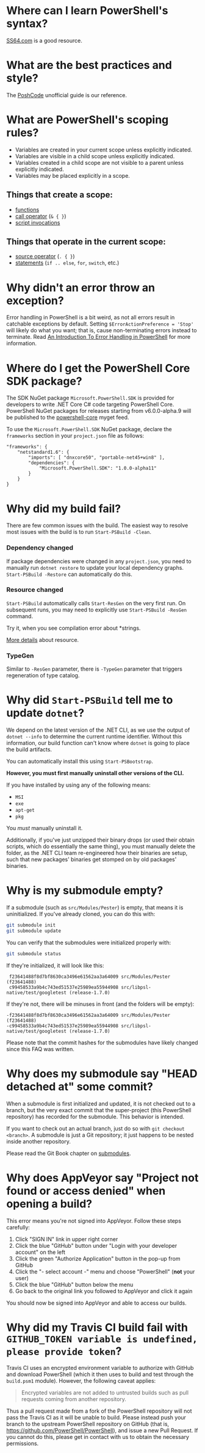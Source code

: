 Where can I learn PowerShell's syntax?
======================================

[SS64.com](http://ss64.com/ps/syntax.html) is a good resource.

What are the best practices and style?
======================================

The [PoshCode][] unofficial guide is our reference.

[PoshCode]: https://github.com/PoshCode/PowerShellPracticeAndStyle

What are PowerShell's scoping rules?
====================================

- Variables are created in your current scope unless explicitly indicated.
- Variables are visible in a child scope unless explicitly indicated.
- Variables created in a child scope are not visible to a parent unless
  explicitly indicated.
- Variables may be placed explicitly in a scope.

Things that create a scope:
---------------------------

- [functions](http://ss64.com/ps/syntax-functions.html)
- [call operator](http://ss64.com/ps/call.html) (`& { }`)
- [script invocations](http://ss64.com/ps/syntax-run.html)

Things that operate in the current scope:
-----------------------------------------

- [source operator](http://ss64.com/ps/source.html) (`. { }`)
- [statements](http://ss64.com/ps/statements.html) (`if .. else`, `for`, `switch`, etc.)

Why didn't an error throw an exception?
=======================================

Error handling in PowerShell is a bit weird, as not all errors result in catchable exceptions by default. 
Setting `$ErrorActionPreference = 'Stop'` will likely do what you want; 
that is, cause non-terminating errors instead to terminate. 
Read [An Introduction To Error Handling in PowerShell][error] for more information.

[error]: https://blogs.msdn.microsoft.com/kebab/2013/06/09/an-introduction-to-error-handling-in-powershell/

Where do I get the PowerShell Core SDK package?
=============================================================

The SDK NuGet package `Microsoft.PowerShell.SDK` is provided for developers to write .NET Core C# code targeting PowerShell Core.
PowerShell NuGet packages for releases starting from v6.0.0-alpha.9 will be published to the [powershell-core][] myget feed.

To use the `Microsoft.PowerShell.SDK` NuGet package, declare the `frameworks` section in your `project.json` file as follows:

```
"frameworks": {
    "netstandard1.6": {
        "imports": [ "dnxcore50", "portable-net45+win8" ],
        "dependencies": {
            "Microsoft.PowerShell.SDK": "1.0.0-alpha11"
        }
    }
}
```

[powershell-core]: https://powershell.myget.org/gallery/powershell-core

Why did my build fail?
============================================

There are few common issues with the build.
The easiest way to resolve most issues with the build is to run `Start-PSBuild -Clean`.

### Dependency changed

If package dependencies were changed in any `project.json`, you need to manually
run `dotnet restore` to update your local dependency graphs. 
`Start-PSBuild -Restore` can automatically do this.

### Resource changed

`Start-PSBuild` automatically calls `Start-ResGen` on the very first run.
On subsequent runs, you may need to explicitly use `Start-PSBuild -ResGen` command.

Try it, when you see compilation error about *strings.

[More details](dev-process/resx-files.md) about resource.

### TypeGen

Similar to `-ResGen` parameter, there is `-TypeGen` parameter that triggers regeneration of type catalog.

Why did `Start-PSBuild` tell me to update `dotnet`?
===================================================

We depend on the latest version of the .NET CLI, as we use the output of `dotnet
--info` to determine the current runtime identifier. 
Without this information, our build function can't know where `dotnet` is going to place the build artifacts.

You can automatically install this using `Start-PSBootstrap`.

**However, you must first manually uninstall other versions of the CLI.**

If you have installed by using any of the following means:

- `MSI`
- `exe`
- `apt-get`
- `pkg`

You *must* manually uninstall it.

Additionally, if you've just unzipped their binary drops (or used their obtain
scripts, which do essentially the same thing), you must manually delete the
folder, as the .NET CLI team re-engineered how their binaries are setup, such
that new packages' binaries get stomped on by old packages' binaries.

Why is my submodule empty?
==========================

If a submodule (such as `src/Modules/Pester`) is empty, that means it is
uninitialized. 
If you've already cloned, you can do this with:

```sh
git submodule init
git submodule update
```

You can verify that the submodules were initialized properly with:

```sh
git submodule status
```

If they're initialized, it will look like this:

```
 f23641488f8d7bf8630ca3496e61562aa3a64009 src/Modules/Pester (f23641488)
 c99458533a9b4c743ed51537e25989ea55944908 src/libpsl-native/test/googletest (release-1.7.0)
```

If they're not, there will be minuses in front (and the folders will be empty):

```
-f23641488f8d7bf8630ca3496e61562aa3a64009 src/Modules/Pester (f23641488)
-c99458533a9b4c743ed51537e25989ea55944908 src/libpsl-native/test/googletest (release-1.7.0)
```

Please note that the commit hashes for the submodules have likely changed since
this FAQ was written.

Why does my submodule say "HEAD detached at" some commit?
=========================================================

When a submodule is first initialized and updated, it is not checked out to a
branch, but the very exact commit that the super-project (this PowerShell
repository) has recorded for the submodule. 
This behavior is intended.

If you want to check out an actual branch, just do so with `git checkout <branch>`. 
A submodule is just a Git repository; it just happens to be nested inside another repository.

Please read the Git Book chapter on [submodules][].

[submodules]: https://git-scm.com/book/en/v2/Git-Tools-Submodules

Why does AppVeyor say "Project not found or access denied" when opening a build?
================================================================================

This error means you're not signed into AppVeyor. 
Follow these steps carefully:

1. Click "SIGN IN" link in upper right corner
2. Click the blue "GitHub" button under "Login with your developer account" on the left
3. Click the green "Authorize Application" button in the pop-up from GitHub
4. Click the "- select account -" menu and choose "PowerShell" (**not** your user)
5. Click the blue "GitHub" button below the menu
6. Go back to the original link you followed to AppVeyor and click it again

You should now be signed into AppVeyor and able to access our builds.

Why did my Travis CI build fail with `GITHUB_TOKEN variable is undefined, please provide token`?
================================================================================================

Travis CI uses an encrypted environment variable to authorize with GitHub and
download PowerShell (which it then uses to build and test through the `build.psm1` module). 
However, the following caveat applies:

> Encrypted variables are not added to untrusted builds such as pull requests
> coming from another repository.

Thus a pull request made from a fork of the PowerShell repository will not pass
the Travis CI as it will be unable to build. 
Please instead push your branch to the upstream PowerShell repository on GitHub (that is,
https://github.com/PowerShell/PowerShell), and issue a new Pull Request. 
If you cannot do this, please get in contact with us to obtain the necessary permissions.
